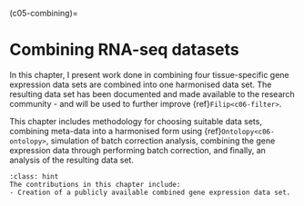 (c05-combining)=
# Combining RNA-seq datasets

[//]: # (TODO: Link to outputs, i.e. combined dataset)
[//]: # (TODO: Cross-ref to this chapter's sections)
[//]: # (TODO: Check if UBERON has been mentioned yet: cross-ref - if not, mention in Background)
[//]: # (TODO: Check/add more specific contirbutions)
[//]: # (TODO: Change "Contributions in this chapter" to "Contributions to research outputs in this chapter" in all other chapters)


In this chapter, I present work done in combining four tissue-specific gene expression data sets are combined into one harmonised data set.
The resulting data set has been documented and made available to the research community - and will be used to further improve {ref}`Filip<c06-filter>`.

This chapter includes methodology for choosing suitable data sets, combining meta-data into a harmonised form using {ref}`Ontolopy<c06-ontolopy>`, simulation of batch correction analysis, combining the gene expression data through performing batch correction, and finally, an analysis of the resulting data set.

```{admonition} Contributions to research outputs in this chapter
:class: hint
The contributions in this chapter include:
- Creation of a publicly available combined gene expression data set.
```


